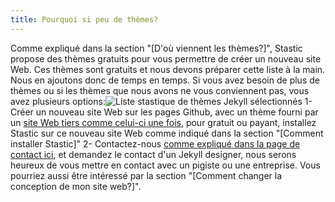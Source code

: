 ```yaml
---
title: Pourquoi si peu de thèmes?
---
```

Comme expliqué dans la section "[D'où viennent les thèmes?]", Stastic propose des thèmes gratuits pour vous permettre de créer un nouveau site Web. Ces thèmes sont gratuits et nous devons préparer cette liste à la main. Nous en ajoutons donc de temps en temps. Si vous avez besoin de plus de thèmes ou si les thèmes que nous avons ne vous conviennent pas, vous avez plusieurs options:![Liste stastique de thèmes Jekyll sélectionnés](https://www.stastic.net/assets/2019-08-03-953488.png) 1- Créer un nouveau site Web sur les pages Github, avec un thème fourni par un [site Web tiers comme celui-ci une fois](https://duckduckgo.com/?q=jekyll+themes&t=ffab&ia=web), pour gratuit ou payant, installez Stastic sur ce nouveau site Web comme indiqué dans la section "[Comment installer Stastic]" 2- Contactez-nous [comme expliqué dans la page de contact ici](/contact), et demandez le contact d'un Jekyll designer, nous serons heureux de vous mettre en contact avec un pigiste ou une entreprise. Vous pourriez aussi être intéressé par la section "[Comment changer la conception de mon site web?]".

